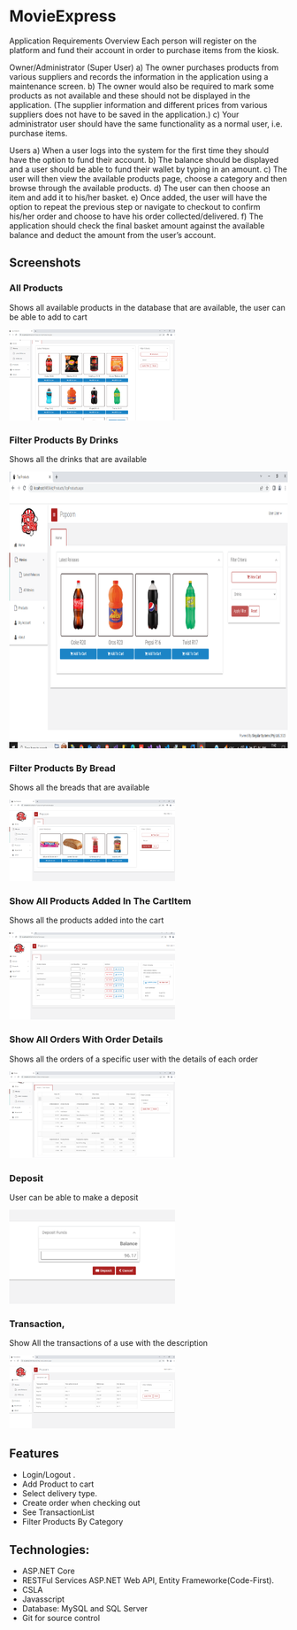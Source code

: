 # MovieExpress

Application Requirements Overview Each person will register on the platform and fund their account in order to purchase items from the kiosk.


Owner/Administrator (Super User) a) The owner purchases products from various suppliers and records the information in the application using a maintenance screen. b) The owner would also be required to mark some products as not available and these should not be displayed in the application. (The supplier information and different prices from various suppliers does not have to be saved in the application.) c) Your administrator user should have the same functionality as a normal user, i.e. purchase items.

Users a) When a user logs into the system for the first time they should have the option to fund their account. b) The balance should be displayed and a user should be able to fund their wallet by typing in an amount. c) The user will then view the available products page, choose a category and then browse through the available products. d) The user can then choose an item and add it to his/her basket. e) Once added, the user will have the option to repeat the previous step or navigate to checkout to confirm his/her order and choose to have his order collected/delivered. f) The application should check the final basket amount against the available balance and deduct the amount from the user’s account.

## Screenshots

### All Products
Shows all available products in the database that are available, the user can be able to add to cart
<p><img src="METTWeb/Media/Products/AllProducts.PNG" width="300" /></p>

### Filter Products By Drinks
Shows all the drinks that are available 
<p><img src="METTWeb/Media/Products/DrinkFilters.PNG" width="600" height="500" /></p>


### Filter Products By Bread
Shows all the breads that are available 
<p><img src="METTWeb/Media/Products/AllBread.PNG" width="300" /></p>

### Show All Products Added In The CartItem
Shows all the products added into the cart
<p><img src="METTWeb/Media/Products/cartItems.PNG" width="300" /></p>

### Show All Orders With Order Details
Shows all the orders of a specific user with the details of each order
<p><img src="METTWeb/Media/Products/OrderWithOrderDetails.PNG" width="300" /></p>

### Deposit
User can be able to make a deposit
<p><img src="METTWeb/Media/Products/deposit.PNG" width="300" /></p>

### Transaction,
Show All the transactions of a use with the description
<p><img src="METTWeb/Media/Products/transaction.PNG" width="300" /></p>

## Features
* Login/Logout .
* Add Product to cart
* Select delivery type.
* Create order when checking out
* See TransactionList
* Filter Products By Category

## Technologies:
* ASP.NET Core
* RESTFul Services ASP.NET Web API, Entity Frameworke(Code-First).
* CSLA
* Javasscript
* Database: MySQL and SQL Server
* Git for source control
